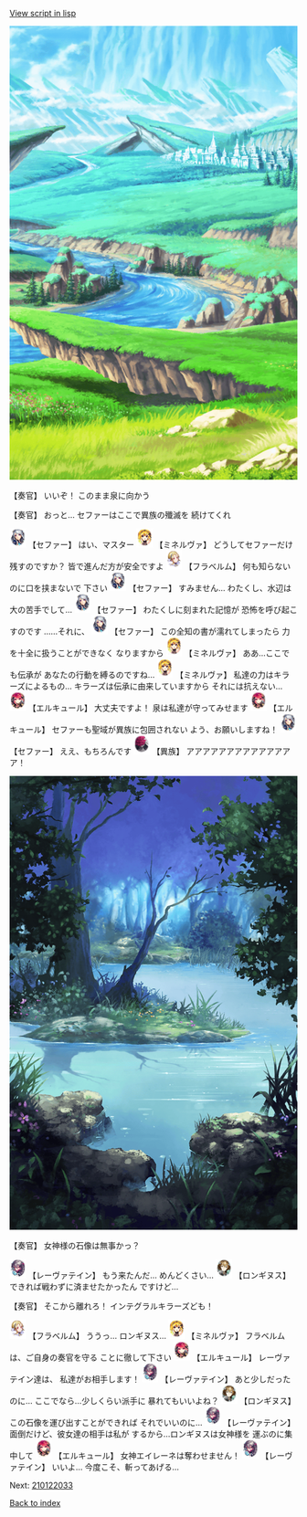 [View script in lisp](../scripts/210122023.txt)

![plain.png](../images/backgrounds/plain.png)

【奏官】
いいぞ！
このまま泉に向かう

【奏官】
おっと…
セファーはここで異族の殲滅を
続けてくれ

<img src="../images/units/502111.png" alt="502111.png" height="34"/>
【セファー】
はい、マスター

<img src="../images/units/5302521.png" alt="5302521.png" height="34"/>
【ミネルヴァ】
どうしてセファーだけ残すのですか？
皆で進んだ方が安全ですよ

<img src="../images/units/501611.png" alt="501611.png" height="34"/>
【フラベルム】
何も知らないのに口を挟まないで
下さい

<img src="../images/units/502111.png" alt="502111.png" height="34"/>
【セファー】
すみません…
わたくし、水辺は大の苦手でして…

<img src="../images/units/502111.png" alt="502111.png" height="34"/>
【セファー】
わたくしに刻まれた記憶が
恐怖を呼び起こすのです
……それに、

<img src="../images/units/502111.png" alt="502111.png" height="34"/>
【セファー】
この全知の書が濡れてしまったら
力を十全に扱うことができなく
なりますから

<img src="../images/units/5302521.png" alt="5302521.png" height="34"/>
【ミネルヴァ】
ああ…ここでも伝承が
あなたの行動を縛るのですね…

<img src="../images/units/5302521.png" alt="5302521.png" height="34"/>
【ミネルヴァ】
私達の力はキラーズによるもの…
キラーズは伝承に由来していますから
それには抗えない…

<img src="../images/units/5202521.png" alt="5202521.png" height="34"/>
【エルキュール】
大丈夫ですよ！
泉は私達が守ってみせます

<img src="../images/units/5202521.png" alt="5202521.png" height="34"/>
【エルキュール】
セファーも聖域が異族に包囲されない
よう、お願いしますね！

<img src="../images/units/502111.png" alt="502111.png" height="34"/>
【セファー】
ええ、もちろんです

<img src="../images/units/5809801.png" alt="5809801.png" height="34"/>
【異族】
アアアアアアアアアアアアアア！

![fountain.png](../images/backgrounds/fountain.png)

【奏官】
女神様の石像は無事かっ？

<img src="../images/units/5100231.png" alt="5100231.png" height="34"/>
【レーヴァテイン】
もう来たんだ…
めんどくさい…

<img src="../images/units/5300131.png" alt="5300131.png" height="34"/>
【ロンギヌス】
できれば戦わずに済ませたかったん
ですけど…

【奏官】
そこから離れろ！
インテグラルキラーズども！

<img src="../images/units/501611.png" alt="501611.png" height="34"/>
【フラベルム】
ううっ…
ロンギヌス…

<img src="../images/units/5302521.png" alt="5302521.png" height="34"/>
【ミネルヴァ】
フラベルムは、ご自身の奏官を守る
ことに徹して下さい

<img src="../images/units/5202521.png" alt="5202521.png" height="34"/>
【エルキュール】
レーヴァテイン達は、
私達がお相手します！

<img src="../images/units/5100231.png" alt="5100231.png" height="34"/>
【レーヴァテイン】
あと少しだったのに…
ここでなら…少しくらい派手に
暴れてもいいよね？

<img src="../images/units/5300131.png" alt="5300131.png" height="34"/>
【ロンギヌス】
この石像を運び出すことができれば
それでいいのに…

<img src="../images/units/5100231.png" alt="5100231.png" height="34"/>
【レーヴァテイン】
面倒だけど、彼女達の相手は私が
するから…ロンギヌスは女神様を
運ぶのに集中して

<img src="../images/units/5202521.png" alt="5202521.png" height="34"/>
【エルキュール】
女神エイレーネは奪わせません！

<img src="../images/units/5100231.png" alt="5100231.png" height="34"/>
【レーヴァテイン】
いいよ…
今度こそ、斬ってあげる…

Next: [210122033](210122033.md)

[Back to index](index.md)
